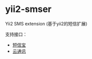 # yii2-smser

Yii2 SMS extension (基于yii2的短信扩展)

支持接口：
* [短信宝](http://api.smsbao.com/)
* [云通讯](http://www.yuntongxun.com/)

